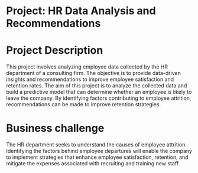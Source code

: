 # Project: HR Data Analysis and Recommendations
# Project Description
This project involves analyzing employee data collected by the HR department of a consulting firm. The objective is to provide data-driven insights and recommendations to improve employee satisfaction and retention rates.
The aim of this project is to analyze the collected data and build a predictive model that can determine whether an employee is likely to leave the company. By identifying factors contributing to employee attrition, recommendations can be made to improve retention strategies.

# Business challenge
The HR department seeks to understand the causes of employee attrition. Identifying the factors behind employee departures will enable the company to implement strategies that enhance employee satisfaction, retention, and mitigate the expenses associated with recruiting and training new staff.
